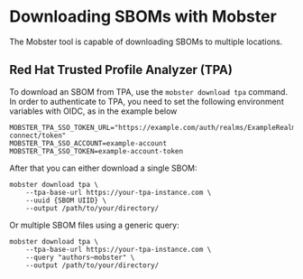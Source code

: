 # Downloading SBOMs with Mobster

The Mobster tool is capable of downloading SBOMs to multiple locations.

## Red Hat Trusted Profile Analyzer (TPA)

To download an SBOM from TPA, use the `mobster download tpa` command. In order to authenticate to TPA,
you need to set the following environment variables with OIDC, as in the example below

```
MOBSTER_TPA_SSO_TOKEN_URL="https://example.com/auth/realms/ExampleRealm/protocol/openid-connect/token"
MOBSTER_TPA_SSO_ACCOUNT=example-account
MOBSTER_TPA_SSO_TOKEN=example-account-token
```

After that you can either download a single SBOM:
```shell
mobster download tpa \
    --tpa-base-url https://your-tpa-instance.com \
    --uuid {SBOM UIID} \
    --output /path/to/your/directory/
```

Or multiple SBOM files using a generic query:
```shell
mobster download tpa \
    --tpa-base-url https://your-tpa-instance.com \
    --query "authors~mobster" \
    --output /path/to/your/directory/
```
